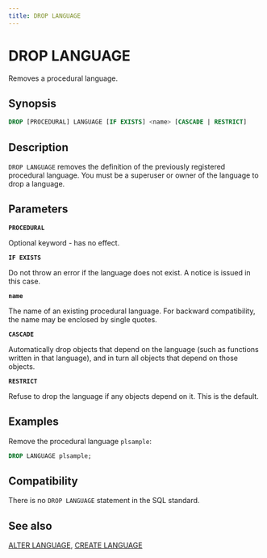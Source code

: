 ```yaml
---
title: DROP LANGUAGE
---
```


# DROP LANGUAGE

Removes a procedural language.

## Synopsis

```sql
DROP [PROCEDURAL] LANGUAGE [IF EXISTS] <name> [CASCADE | RESTRICT]
```

## Description

`DROP LANGUAGE` removes the definition of the previously registered procedural language. You must be a superuser or owner of the language to drop a language.

## Parameters

**`PROCEDURAL`**

Optional keyword - has no effect.

**`IF EXISTS`**

Do not throw an error if the language does not exist. A notice is issued in this case.

**`name`**

The name of an existing procedural language. For backward compatibility, the name may be enclosed by single quotes.

**`CASCADE`**

Automatically drop objects that depend on the language (such as functions written in that language), and in turn all objects that depend on those objects.

**`RESTRICT`**

Refuse to drop the language if any objects depend on it. This is the default.

## Examples

Remove the procedural language `plsample`:

```sql
DROP LANGUAGE plsample;
```

## Compatibility

There is no `DROP LANGUAGE` statement in the SQL standard.

## See also

[ALTER LANGUAGE](/docs/sql-stmts/sql-stmt-alter-language.md), [CREATE LANGUAGE](/docs/sql-stmts/sql-stmt-create-language.md)
